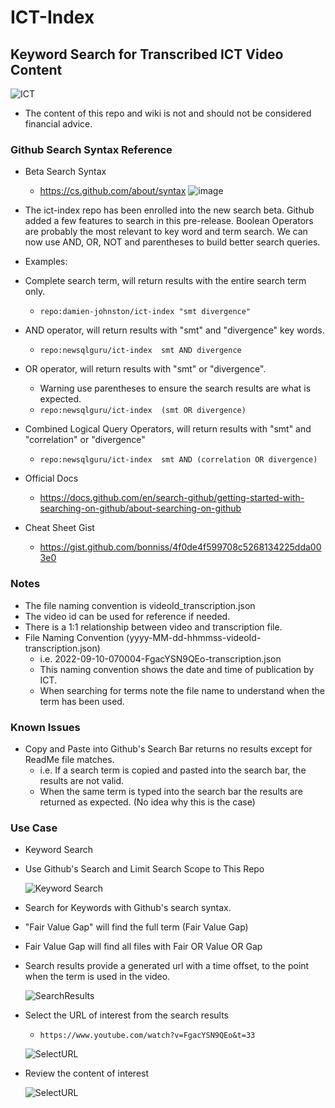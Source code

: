 # ICT-Index
## Keyword Search for Transcribed ICT Video Content
![ICT](./readme-resources/ict-wordcloud.svg)
- The content of this repo and wiki is not and should not be considered financial advice. 


### Github Search Syntax Reference
- Beta Search Syntax
  - https://cs.github.com/about/syntax
![image](https://user-images.githubusercontent.com/13722748/211634801-d63ac3aa-bcb4-4228-a599-83ab11ade198.png)

- The ict-index repo has been enrolled into the new search beta. Github added a few features to search in this pre-release.
Boolean Operators are probably the most relevant to key word and term search. We can now use AND, OR, NOT and parentheses to build better search queries.

- Examples:

- Complete search term, will return results with the entire search term only.
  - `repo:damien-johnston/ict-index "smt divergence"`

- AND operator, will return results with "smt" and "divergence" key words.
  - `repo:newsqlguru/ict-index  smt AND divergence`

- OR operator, will return results with "smt" or "divergence". 
  - Warning use parentheses to ensure the search results are what is expected.
  - `repo:newsqlguru/ict-index  (smt OR divergence)`

- Combined Logical Query Operators, will return results with "smt" and "correlation" or "divergence"
  - `repo:newsqlguru/ict-index  smt AND (correlation OR divergence)`

- Official Docs
    - https://docs.github.com/en/search-github/getting-started-with-searching-on-github/about-searching-on-github

- Cheat Sheet Gist
    - https://gist.github.com/bonniss/4f0de4f599708c5268134225dda003e0

### Notes
- The file naming convention is videoId_transcription.json
- The video id can be used for reference if needed.
- There is a 1:1 relationship between video and transcription file.
- File Naming Convention (yyyy-MM-dd-hhmmss-videoId-transcription.json) 
    - i.e. 2022-09-10-070004-FgacYSN9QEo-transcription.json
    - This naming convention shows the date and time of publication by ICT.
    - When searching for terms note the file name to understand when the term has been used.
 
 ### Known Issues
 - Copy and Paste into Github's Search Bar returns no results except for ReadMe file matches.
    - i.e. If a search term is copied and pasted into the search bar, the results are not valid.
    - When the same term is typed into the search bar the results are returned as expected. (No idea why this is the case)

### Use Case
- Keyword Search
- Use Github's Search and Limit Search Scope to This Repo

    ![Keyword Search](./readme-resources/KeywordSearchExample.jpg) 

- Search for Keywords with Github's search syntax.
- "Fair Value Gap" will find the full term (Fair Value Gap)
- Fair Value Gap will find all files with Fair OR Value OR Gap

- Search results provide a generated url with a time offset, to the point when the term is used in the video.

    ![SearchResults](./readme-resources/SearchResults.jpg) 
    
- Select the URL of interest from the search results
    - `https://www.youtube.com/watch?v=FgacYSN9QEo&t=33`
    
    ![SelectURL](./readme-resources/CopyVideoURL.jpg)

- Review the content of interest
    
    ![SelectURL](./readme-resources/ReferenceVideoOffset.jpg)

